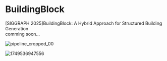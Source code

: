# BuildingBlock
[SIGGRAPH 2025]BuildingBlock: A Hybrid Approach for Structured Building Generation <br>
comming soon... <br>

![pipeline_cropped_00](https://github.com/user-attachments/assets/1fa83ce6-4152-4277-811f-79849562cabc)

![1749536947556](https://github.com/user-attachments/assets/2fbe3d2c-89cf-4583-9e95-04eb447886a1)

